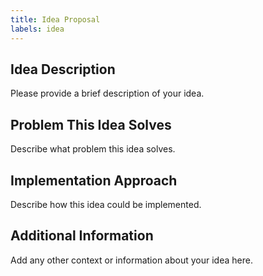 ```yaml
---
title: Idea Proposal
labels: idea
---
```


## Idea Description

Please provide a brief description of your idea.

<!-- **아이디어 설명**
아이디어에 대한 간략한 설명을 제공해주세요. -->

## Problem This Idea Solves

Describe what problem this idea solves.

<!-- **이 아이디어가 해결하는 문제**
이 아이디어가 해결하는 문제를 설명해주세요. -->

## Implementation Approach

Describe how this idea could be implemented.

<!-- **구현 방법**
이 아이디어를 구현하는 방법을 설명해주세요. -->

## Additional Information

Add any other context or information about your idea here.

<!-- **추가 정보**
아이디어에 대한 다른 맥락이나 정보가 있다면 여기에 추가해주세요. -->

